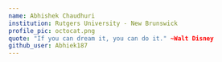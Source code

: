 ```yaml
---
name: Abhishek Chaudhuri
institution: Rutgers University - New Brunswick
profile_pic: octocat.png
quote: "If you can dream it, you can do it." ~Walt Disney
github_user: Abhiek187
---
```

